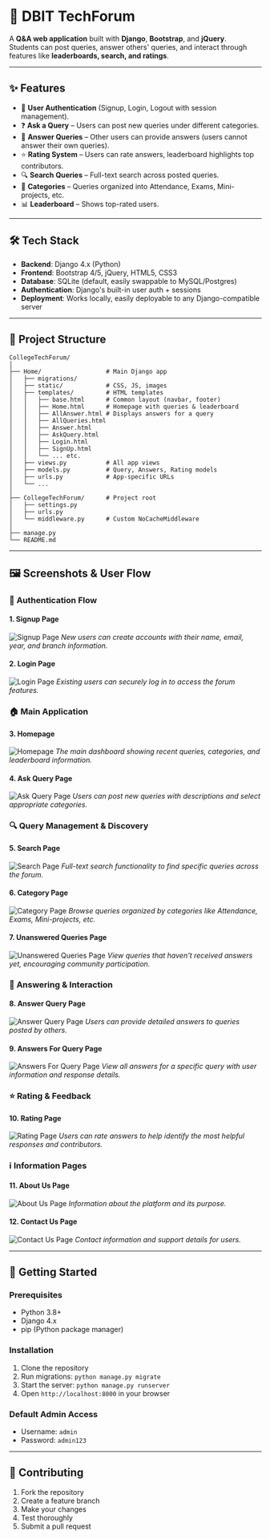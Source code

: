 # 📘 DBIT TechForum

A **Q&A web application** built with **Django**, **Bootstrap**, and **jQuery**.  
Students can post queries, answer others' queries, and interact through features like **leaderboards, search, and ratings**.  

---

## ✨ Features

- 🔑 **User Authentication** (Signup, Login, Logout with session management).  
- ❓ **Ask a Query** – Users can post new queries under different categories.  
- 💬 **Answer Queries** – Other users can provide answers (users cannot answer their own queries).  
- ⭐ **Rating System** – Users can rate answers, leaderboard highlights top contributors.  
- 🔍 **Search Queries** – Full-text search across posted queries.  
- 📌 **Categories** – Queries organized into Attendance, Exams, Mini-projects, etc.  
- 📊 **Leaderboard** – Shows top-rated users.  

---

## 🛠 Tech Stack

- **Backend**: Django 4.x (Python)  
- **Frontend**: Bootstrap 4/5, jQuery, HTML5, CSS3  
- **Database**: SQLite (default, easily swappable to MySQL/Postgres)  
- **Authentication**: Django's built-in user auth + sessions  
- **Deployment**: Works locally, easily deployable to any Django-compatible server  

---

## 📂 Project Structure

```
CollegeTechForum/
│
├── Home/                  # Main Django app
│   ├── migrations/        
│   ├── static/            # CSS, JS, images
│   ├── templates/         # HTML templates
│   │   ├── base.html      # Common layout (navbar, footer)
│   │   ├── Home.html      # Homepage with queries & leaderboard
│   │   ├── AllAnswer.html # Displays answers for a query
│   │   ├── AllQueries.html
│   │   ├── Answer.html
│   │   ├── AskQuery.html
│   │   ├── Login.html
│   │   ├── SignUp.html
│   │   └── ... etc.
│   ├── views.py           # All app views
│   ├── models.py          # Query, Answers, Rating models
│   ├── urls.py            # App-specific URLs
│   └── ...
│
├── CollegeTechForum/      # Project root
│   ├── settings.py
│   ├── urls.py
│   └── middleware.py      # Custom NoCacheMiddleware
│
├── manage.py
└── README.md
```

---

## 🖼️ Screenshots & User Flow

### 🔐 **Authentication Flow**

#### 1. **Signup Page**
![Signup Page](Screenshots/SignupPage.png)
*New users can create accounts with their name, email, year, and branch information.*

#### 2. **Login Page**
![Login Page](Screenshots/LoginPage.png)
*Existing users can securely log in to access the forum features.*

### 🏠 **Main Application**

#### 3. **Homepage**
![Homepage](Screenshots/Homepage.png)
*The main dashboard showing recent queries, categories, and leaderboard information.*

#### 4. **Ask Query Page**
![Ask Query Page](Screenshots/AskQueryPage.png)
*Users can post new queries with descriptions and select appropriate categories.*

### 🔍 **Query Management & Discovery**

#### 5. **Search Page**
![Search Page](Screenshots/SearchPage.png)
*Full-text search functionality to find specific queries across the forum.*

#### 6. **Category Page**
![Category Page](Screenshots/CategoryPage.png)
*Browse queries organized by categories like Attendance, Exams, Mini-projects, etc.*

#### 7. **Unanswered Queries Page**
![Unanswered Queries Page](Screenshots/UnansweredQueriesPage.png)
*View queries that haven't received answers yet, encouraging community participation.*

### 💬 **Answering & Interaction**

#### 8. **Answer Query Page**
![Answer Query Page](Screenshots/AnswerQueryPage.png)
*Users can provide detailed answers to queries posted by others.*

#### 9. **Answers For Query Page**
![Answers For Query Page](Screenshots/AnswersForQueryPage.png)
*View all answers for a specific query with user information and response details.*

### ⭐ **Rating & Feedback**

#### 10. **Rating Page**
![Rating Page](Screenshots/RatingPage.png)
*Users can rate answers to help identify the most helpful responses and contributors.*

### ℹ️ **Information Pages**

#### 11. **About Us Page**
![About Us Page](Screenshots/AboutUsPage.png)
*Information about the platform and its purpose.*

#### 12. **Contact Us Page**
![Contact Us Page](Screenshots/ContactUsPage.png)
*Contact information and support details for users.*

---

## 🚀 Getting Started

### Prerequisites
- Python 3.8+
- Django 4.x
- pip (Python package manager)

### Installation
1. Clone the repository
2. Run migrations: `python manage.py migrate`
3. Start the server: `python manage.py runserver`
4. Open `http://localhost:8000` in your browser

### Default Admin Access
- Username: `admin`
- Password: `admin123`

---

## 🤝 Contributing

1. Fork the repository
2. Create a feature branch
3. Make your changes
4. Test thoroughly
5. Submit a pull request
